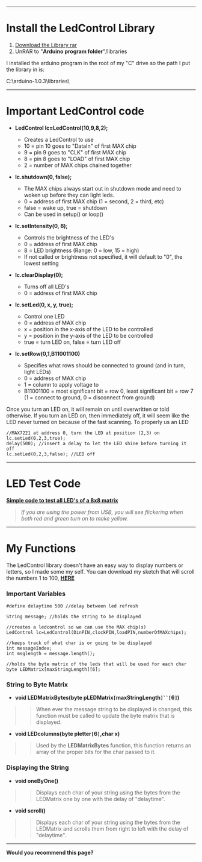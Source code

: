 
---

# Install the LedControl Library #

  1. [Download the Library rar](http://ysm-1288cr3g2c.googlecode.com/files/LedControl.rar)
  1. UnRAR to "**Arduino program folder**"/libraries

I installed the arduino program in the root of my "C" drive so the path I put the library in is:

C:\arduino-1.0.3\libraries\

---

# Important LedControl code #

  * **LedControl lc=LedControl(10,9,8,2);**
    * Creates a LedControl to use
    * 10 = pin 10 goes to "DataIn" of first MAX chip
    * 9 = pin  9 goes to "CLK" of first MAX chip
    * 8 = pin  8 goes to "LOAD" of first MAX chip
    * 2 = number of MAX chips chained together

  * **lc.shutdown(0, false);**
    * The MAX chips always start out in shutdown mode and need to woken up before they can light leds.
    * 0 = address of first MAX chip (1 = second, 2 = third, etc)
    * false = wake up, true = shutdown
    * Can be used in setup() or loop()

  * **lc.setIntensity(0, 8);**
    * Controls the brightness of the LED's
    * 0 = address of first MAX chip
    * 8 = LED brightness (Range: 0 = low, 15 = high)
    * If not called or brightness not specified, it will default to "0", the lowest setting

  * **lc.clearDisplay(0);**
    * Turns off all LED's
    * 0 = address of first MAX chip

  * **lc.setLed(0, x, y, true);**
    * Control one LED
    * 0 = address of MAX chip
    * x = position in the x-axis of the LED to be controlled
    * y = position in the y-axis of the LED to be controlled
    * true = turn LED on, false = turn LED off

  * **lc.setRow(0,1,B11001100)**
    * Specifies what rows should be connected to ground (and in turn, light LEDs)
    * 0 = address of MAX chip
    * 1 = column to apply voltage to
    * B11001100 = most significant bit = row 0, least significant bit = row 7 (1 = connect to ground, 0 = disconnect from ground)

Once you turn an LED on, it will remain on until overwritten or told otherwise. If you turn an LED on, then immediately off, it will seem like the LED never turned on because of the fast scanning.
To properly us an LED
```
//MAX7221 at address 0, turn the LED at position (2,3) on
lc.setLed(0,2,3,true);
delay(500); //insert a delay to let the LED shine before turning it off
lc.setLed(0,2,3,false); //LED off
```


---

# LED Test Code #
**[Simple code to test all LED's of a 8x8 matrix](http://ysm-1288cr3g2c.googlecode.com/files/test.rar)**
> _If you are using the power from USB, you will see flickering when both red and green turn on to make yellow._

---

# My Functions #

The LedControl library doesn't have an easy way to display numbers or letters, so I made some my self. You can download my sketch that will scroll the numbers 1 to 100, **[HERE](http://ysm-1288cr3g2c.googlecode.com/files/_1_to_100__Chip_Project_.rar)**

### Important Variables ###
```
#define delaytime 500 //delay between led refresh

String message; //holds the string to be displayed

//creates a ledcontrol so we can use the MAX chip(s)
LedControl lc=LedControl(DinPIN,clockPIN,loadPIN,numberOfMAXchips);

//keeps track of what char is or going to be displayed
int messageIndex;
int msglength = message.length();

//holds the byte matrix of the leds that will be used for each char
byte LEDMatrix[maxStringLength][6]; 
```
### String to Byte Matrix ###
  * **void LEDMatrixBytes(byte pLEDMatrix`[`maxStringLength`]``[`6`]`)**
> > When ever the message string to be displayed is changed, this function must be called to update the byte matrix that is displayed.

  * **void LEDcolumns(byte pletter`[`6`]`,char x)**
> > Used by the **LEDMatrixBytes** function, this function returns an array of the proper bits for the char passed to it.
### Displaying the String ###
  * **void oneByOne()**
> > Displays each char of your string using the bytes from the LEDMatrix one by one with the delay of "delaytime".

  * **void scroll()**
> > Displays each char of your string using the bytes from the LEDMatrix and scrolls them from right to left with the delay of "delaytime".

---

**Would you recommend this page?**

> 